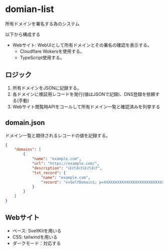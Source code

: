 # domian-list

所有ドメインを署名する為のシステム

以下から構成する
- Webサイト: WebUIとして所有ドメインとその署名の確認を表示する。
    - Cloudflare Wokersを使用する。
    - TypeScript使用する。

## ロジック

1. 所有ドメインをJSONに記録する。
2. 各ドメインに検証用レコードを発行(値はJSONで記録)、DNS登録を依頼する(手動)
3. Webサイト閲覧時APIをコールして所有ドメイン一覧と確認済みを列挙する

## domain.json
ドメイン一覧と期待されるレコードの値を記録する。
```json
{
    "domains": [
        {
            "name": "example.com",
            "url": "https://example.com/",
            "description": "ほげほげほげほげ",
            "txt_record": {
                "name": "example.com",
                "record": "v=SelfDomain1; p=XXXXXXXXXXXXXXXXXXXXXXXXXXXXXXXXXXX"
            }
        }
    ]
}
```

## Webサイト
- ベース: SveltKitを用いる
- CSS: tailwindを用いる
- ダークモード：対応する